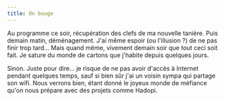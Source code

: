 ```yaml
---
title: On bouge
---
```


Au programme ce soir, récupération des clefs de ma nouvelle tanière. Puis
demain matin, déménagement. J'ai même espoir (ou l'illusion ?) de ne pas finir
trop tard... Mais quand même, vivement demain soir que tout ceci soit fait. Je
sature du monde de cartons que j'habite depuis quelques jours.

Sinon. Juste pour dire... je risque de ne pas avoir d'accès à Internet pendant
quelques temps, sauf si bien sûr j'ai un voisin sympa qui partage son wifi.
Nous verrons bien, étant donné le joyeux monde de méfiance qu'on nous prépare
avec des projets comme Hadopi.

